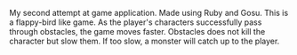 My second attempt at game application. Made using Ruby and Gosu. 
This is a flappy-bird like game. 
As the player's characters successfully pass through obstacles, the game moves faster.
Obstacles does not kill the character but slow them. 
If too slow, a monster will catch up to the player. 
